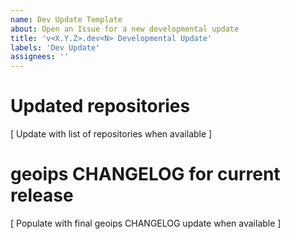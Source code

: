```yaml
---
name: Dev Update Template
about: Open an Issue for a new developmental update
title: 'v<X.Y.Z>.dev<N> Developmental Update'
labels: 'Dev Update'
assignees: ''
---
```


# Updated repositories
[ Update with list of repositories when available ]

# geoips CHANGELOG for current release
[ Populate with final geoips CHANGELOG update when available ]

